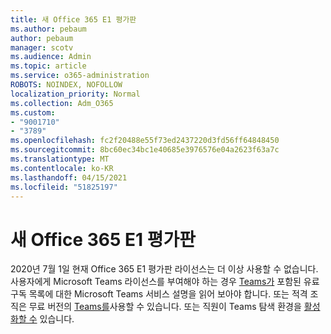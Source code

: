 ```yaml
---
title: 새 Office 365 E1 평가판
ms.author: pebaum
author: pebaum
manager: scotv
ms.audience: Admin
ms.topic: article
ms.service: o365-administration
ROBOTS: NOINDEX, NOFOLLOW
localization_priority: Normal
ms.collection: Adm_O365
ms.custom:
- "9001710"
- "3789"
ms.openlocfilehash: fc2f20488e55f73ed2437220d3fd56ff64848450
ms.sourcegitcommit: 8bc60ec34bc1e40685e3976576e04a2623f63a7c
ms.translationtype: MT
ms.contentlocale: ko-KR
ms.lasthandoff: 04/15/2021
ms.locfileid: "51825197"
---
```

# <a name="new-office-365-e1-trial"></a>새 Office 365 E1 평가판

2020년 7월 1일 현재 Office 365 E1 평가판 라이선스는 더 이상 사용할 수 없습니다. 사용자에게 Microsoft Teams 라이선스를 부여해야 하는 경우 [Teams가](https://docs.microsoft.com/office365/servicedescriptions/teams-service-description) 포함된 유료 구독 목록에 대한 Microsoft Teams 서비스 설명을 읽어 보아야 합니다. 또는 적격 조직은 무료 버전의 [Teams를](https://support.office.com/article/Welcome-to-Microsoft-Teams-free-6d79a648-6913-4696-9237-ed13de64ae3c)사용할 수 있습니다. 또는 직원이 Teams 탐색 환경을 [활성화할 수](https://docs.microsoft.com/MicrosoftTeams/teams-exploratory) 있습니다.
